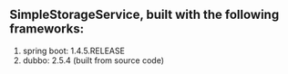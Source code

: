 ## SimpleStorageService, built with the following frameworks:
1. spring boot: 1.4.5.RELEASE
1. dubbo: 2.5.4 (built from source code)
